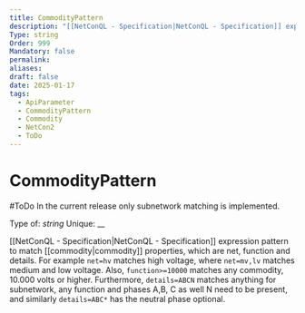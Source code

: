 ```yaml
---
title: CommodityPattern
description: "[[NetConQL - Specification|NetConQL - Specification]] expression pattern to match [[commodity|commodity]] properties, which are net, function and details. For example `net=hv` matches high voltage, where `net=mv,lv` matches medium and low voltage. Also, `function>=10000` matches any commodity, 10.000 volts or higher. Furthermore, `details=ABCN` matches anything for subnetwork, any function and phases A,B, C as well N need to be present, and similarly `details=ABC*` has the neutral phase optional."
Type: string
Order: 999
Mandatory: false
permalink: 
aliases: 
draft: false
date: 2025-01-17
tags:
  - ApiParameter
  - CommodityPattern
  - Commodity
  - NetCon2
  - ToDo
---
```

# CommodityPattern

#ToDo In the current release only subnetwork matching is implemented.

Type of: _string_
Unique: __

[[NetConQL - Specification|NetConQL - Specification]] expression pattern to match [[commodity|commodity]] properties, which are net, function and details. For example `net=hv` matches high voltage, where `net=mv,lv` matches medium and low voltage. Also, `function>=10000` matches any commodity, 10.000 volts or higher. Furthermore, `details=ABCN` matches anything for subnetwork, any function and phases A,B, C as well N need to be present, and similarly `details=ABC*` has the neutral phase optional.
